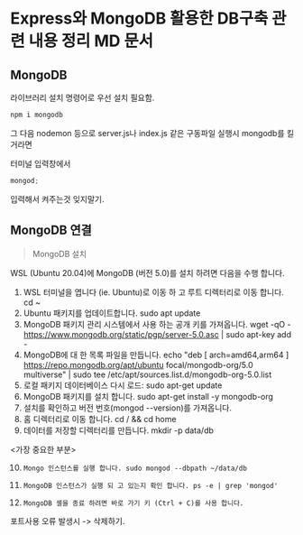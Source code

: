 # Express와 MongoDB 활용한 DB구축 관련 내용 정리 MD 문서

## MongoDB

라이브러리 설치 명령어로 우선 설치 필요함.

```js
npm i mongodb
```

그 다음 nodemon 등으로 server.js나 index.js 같은 구동파일 실행시 mongodb를 킬거라면

터미널 입력창에서

```js
mongod;
```

입력해서 켜주는것 잊지말기.

## MongoDB 연결

> MongoDB 설치

WSL (Ubuntu 20.04)에 MongoDB (버전 5.0)를 설치 하려면 다음을 수행 합니다.

1. WSL 터미널을 엽니다 (ie. Ubuntu)로 이동 하 고 루트 디렉터리로 이동 합니다. cd ~
2. Ubuntu 패키지를 업데이트합니다. sudo apt update
3. MongoDB 패키지 관리 시스템에서 사용 하는 공개 키를 가져옵니다. wget -qO - https://www.mongodb.org/static/pgp/server-5.0.asc | sudo apt-key add -
4. MongoDB에 대 한 목록 파일을 만듭니다. echo "deb [ arch=amd64,arm64 ] https://repo.mongodb.org/apt/ubuntu focal/mongodb-org/5.0 multiverse" | sudo tee /etc/apt/sources.list.d/mongodb-org-5.0.list
5. 로컬 패키지 데이터베이스 다시 로드: sudo apt-get update
6. MongoDB 패키지를 설치 합니다. sudo apt-get install -y mongodb-org
7. 설치를 확인하고 버전 번호(mongod --version)를 가져옵니다.
8. 홈 디렉터리로 이동 합니다. cd / && cd home
9. 데이터를 저장할 디렉터리를 만듭니다. mkdir -p data/db

<가장 중요한 부분>

10. `Mongo 인스턴스를 실행 합니다. sudo mongod --dbpath ~/data/db`

11. `MongoDB 인스턴스가 실행 되 고 있는지 확인 합니다. ps -e | grep 'mongod'`

12. `MongoDB 셸을 종료 하려면 바로 가기 키 (Ctrl + C)를 사용 합니다.`

포트사용 오류 발생시 -> 삭제하기.
